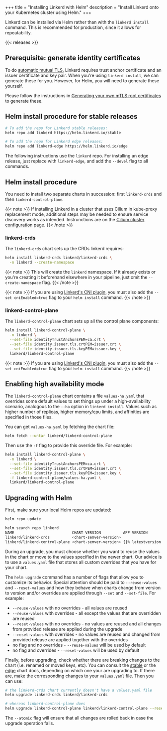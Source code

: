 +++
title = "Installing Linkerd with Helm"
description = "Install Linkerd onto your Kubernetes cluster using Helm."
+++

Linkerd can be installed via Helm rather than with the `linkerd install`
command. This is recommended for production, since it allows for repeatability.

{{< releases >}}

## Prerequisite: generate identity certificates

To do [automatic mutual TLS](../../features/automatic-mtls/), Linkerd requires
trust anchor certificate and an issuer certificate and key pair. When you're
using `linkerd install`, we can generate these for you. However, for Helm,
you will need to generate these yourself.

Please follow the instructions in [Generating your own mTLS root
certificates](../generate-certificates/) to generate these.

## Helm install procedure for stable releases

```bash
# To add the repo for Linkerd stable releases:
helm repo add linkerd https://helm.linkerd.io/stable

# To add the repo for Linkerd edge releases:
helm repo add linkerd-edge https://helm.linkerd.io/edge
```

The following instructions use the `linkerd` repo. For installing an edge
release, just replace with `linkerd-edge`, and add the `--devel` flag to all
commands.

## Helm install procedure

You need to install two separate charts in succession: first `linkerd-crds` and
then `linkerd-control-plane`.

{{< note >}}
If installing Linkerd in a cluster that uses Cilium in kube-proxy replacement
mode, additional steps may be needed to ensure service discovery works as
intended. Instrunctions are on the [Cilium cluster
configuration](../../reference/cluster-configuration/#cilium) page.
{{< /note >}}

### linkerd-crds

The `linkerd-crds` chart sets up the CRDs linkerd requires:

```bash
helm install linkerd-crds linkerd/linkerd-crds \
  -n linkerd --create-namespace
```

{{< note >}}
This will create the `linkerd` namespace. If it already exists or you're
creating it beforehand elsewhere in your pipeline, just omit the
`--create-namespace` flag.
{{< /note >}}

{{< note >}}
If you are using [Linkerd's CNI plugin](../../features/cni/), you must also add the
`--set cniEnabled=true` flag to your `helm install` command.
{{< /note >}}

### linkerd-control-plane

The `linkerd-control-plane` chart sets up all the control plane components:

```bash
helm install linkerd-control-plane \
  -n linkerd \
  --set-file identityTrustAnchorsPEM=ca.crt \
  --set-file identity.issuer.tls.crtPEM=issuer.crt \
  --set-file identity.issuer.tls.keyPEM=issuer.key \
  linkerd/linkerd-control-plane
```

{{< note >}}
If you are using [Linkerd's CNI plugin](../../features/cni/), you must also add the
`--set cniEnabled=true` flag to your `helm install` command.
{{< /note >}}

## Enabling high availability mode

The `linkerd-control-plane` chart contains a file `values-ha.yaml` that overrides
some default values to set things up under a high-availability scenario, analogous
to the `--ha` option in `linkerd install`. Values such as higher number of
replicas, higher memory/cpu limits, and affinities are specified in those files.

You can get `values-ha.yaml` by fetching the chart file:

```bash
helm fetch --untar linkerd/linkerd-control-plane
```

Then use the `-f` flag to provide this override file. For example:

```bash
helm install linkerd-control-plane \
  -n linkerd \
  --set-file identityTrustAnchorsPEM=ca.crt \
  --set-file identity.issuer.tls.crtPEM=issuer.crt \
  --set-file identity.issuer.tls.keyPEM=issuer.key \
  -f linkerd-control-plane/values-ha.yaml \
  linkerd/linkerd-control-plane
```

## Upgrading with Helm

First, make sure your local Helm repos are updated:

```bash
helm repo update

helm search repo linkerd
NAME                          CHART VERSION          APP VERSION              DESCRIPTION
linkerd/linkerd-crds          <chart-semver-version>                          Linkerd gives you observability, reliability, and securit...
linkerd/linkerd-control-plane <chart-semver-version> {{% latestversion %}}    Linkerd gives you observability, reliability, and securit...
```

During an upgrade, you must choose whether you want to reuse the values in the
chart or move to the values specified in the newer chart.  Our advice is to use
a `values.yaml` file that stores all custom overrides that you have for your
chart.

The `helm upgrade` command has a number of flags that allow you to customize its
behavior. Special attention should be paid to `--reuse-values` and
`--reset-values` and how they behave when charts change from version to version
and/or overrides are applied through `--set` and `--set-file`.  For example:

- `--reuse-values` with no overrides - all values are reused
- `--reuse-values` with overrides - all except the values that are overridden
are reused
- `--reset-values` with no overrides - no values are reused and all changes
from provided release are applied during the upgrade
- `--reset-values` with overrides - no values are reused and changed from
provided release are applied together with the overrides
- no flag and no overrides - `--reuse-values` will be used by default
- no flag and overrides - `--reset-values` will be used by default

Finally, before upgrading, check whether there are breaking changes to the chart
(i.e. renamed or moved keys, etc). You can consult the
[stable](https://artifacthub.io/packages/helm/linkerd2/linkerd-control-plane#values)
or the
[edge](https://artifacthub.io/packages/helm/linkerd2-edge/linkerd-control-plane#values)
chart docs, depending on
which one your are upgrading to. If there are, make the corresponding changes to
your `values.yaml` file. Then you can use:

```bash
# the linkerd-crds chart currently doesn't have a values.yaml file
helm upgrade linkerd-crds linkerd/linkerd-crds

# whereas linkerd-control-plane does
helm upgrade linkerd-control-plane linkerd/linkerd-control-plane --reset-values -f values.yaml --atomic
```

The `--atomic` flag will ensure that all changes are rolled back in case the
upgrade operation fails.
